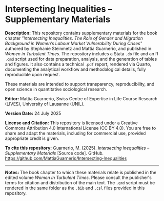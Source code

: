 # Intersecting Inequalities – Supplementary Materials

**Description:** This repository contains supplementary materials for the book chapter *"Intersecting Inequalities. The Role of Gender and Migration Background in Women’s Labour Market Vulnerability During Crises"* authored by Stephanie Steinmetz and Mattia Guarnerio, and published in *Women in Turbulent Times*. The repository includes a Stata `.do` file and an R `.qmd` script used for data preparation, analysis, and the generation of tables and figures. It also contains a technical `.pdf` report, rendered via Quarto, documenting the analytical workflow and methodological details, fully reproducible upon request.

These materials are intended to support transparency, reproducibility, and open science in quantitative sociological research.

**Editor:** Mattia Guarnerio, Swiss Centre of Expertise in Life Course Research (LIVES), University of Lausanne (UNIL).

**Version Date:** 24 July 2025

**License and Citation:** This repository is licensed under a Creative Commons Attribution 4.0 International License (CC BY 4.0). You are free to share and adapt the materials, including for commercial use, provided appropriate credit is given.

**To cite this repository:** Guarnerio, M. (2025). *Intersecting Inequalities – Supplementary Materials* [Source code]. GitHub. https://github.com/MattiaGuarnerio/Intersecting-Inequalities

---

**Notes:** The book chapter to which these materials relate is published in the edited volume *Women in Turbulent Times*. Please consult the publisher's terms for citation and distribution of the main text.
The `.qmd` script must be rendered in the same folder as the `.bib` and `.csl` files provided in this repository.
